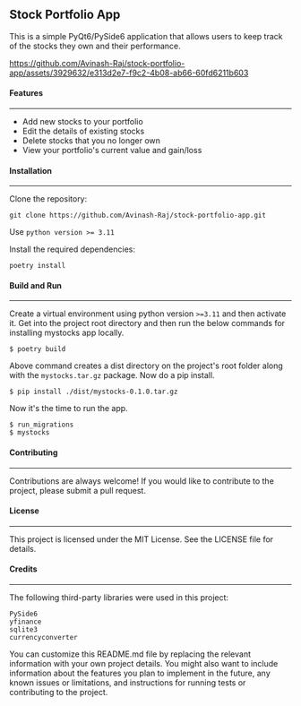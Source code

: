 ## Stock Portfolio App

This is a simple PyQt6/PySide6 application that allows users to keep track of the stocks they own and their performance.



https://github.com/Avinash-Raj/stock-portfolio-app/assets/3929632/e313d2e7-f9c2-4b08-ab66-60fd6211b603





#### Features
---

- Add new stocks to your portfolio
- Edit the details of existing stocks
- Delete stocks that you no longer own
- View your portfolio's current value and gain/loss

#### Installation
---

Clone the repository: 

    git clone https://github.com/Avinash-Raj/stock-portfolio-app.git

Use `python version >= 3.11`

Install the required dependencies: 

    poetry install

#### Build and Run
---

Create a virtual environment using python version `>=3.11` and then activate it. 
Get into the project root directory and then run the below commands for installing mystocks app locally.

    $ poetry build

Above command creates a dist directory on the project's root folder along with the `mystocks.tar.gz` package. Now do a pip install.

    $ pip install ./dist/mystocks-0.1.0.tar.gz

Now it's the time to run the app.

    $ run_migrations
    $ mystocks

#### Contributing
---

Contributions are always welcome! If you would like to contribute to the project, please submit a pull request.

#### License
---

This project is licensed under the MIT License. See the LICENSE file for details.

#### Credits
---

The following third-party libraries were used in this project:

    PySide6
    yfinance
    sqlite3
    currencyconverter

You can customize this README.md file by replacing the relevant information with your own project details. You might also want to include information about the features you plan to implement in the future, any known issues or limitations, and instructions for running tests or contributing to the project.

